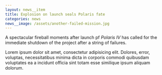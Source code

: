 ```yaml
---
layout: news__item
title: Explosion on launch seals Polaris fate
categories: news
news__image: /assets/another-failed-mission.jpg
---
```

A spectacular fireball moments after launch pf <cite>Polaris IV</cite> has called for the immediate shutdown of the project after a string of failures.
<!-- /summary -->

<p>Lorem ipsum dolor sit amet, consectetur adipisicing elit. Dolores, error, voluptas, necessitatibus minima dicta in corporis commodi quibusdam voluptates ea a incidunt officia sint totam esse similique ipsum aliquam dolorum.</p>
